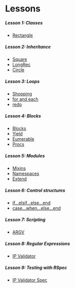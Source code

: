Lessons
=======

##### Lesson 1: Classes
* [Rectangle](rectangle.rb)

##### Lesson 2: Inheritance
* [Square](square.rb)
* [LongRec](long_rec.rb)
* [Circle](circle.rb)

##### Lesson 3: Loops
* [Shopping](shopping.rb)
* [for and each](for_and_each.rb)
* [redo](redo.rb)

##### Lesson 4: Blocks
* [Blocks](blocks.rb)
* [Yield](yield.rb)
* [Eumerable](enumerable.rb)
* [Procs](procs.rb)

##### Lesson 5: Modules
* [Mixins](mixins.rb)
* [Namespaces](namespaces.rb)
* [Extend](extend.rb)

##### Lesson 6: Control structures
* [if...elsif...else...end](if.rb)
* [case...when...else...end](case.rb)

##### Lesson 7: Scripting
* [ARGV](argv)

##### Lesson 8: Regular Expressions
* [IP Validator](ip_validator.rb)

##### Lesson 9: Testing with RSpec
* [IP Validator Spec](ip_validator_spec.rb)
